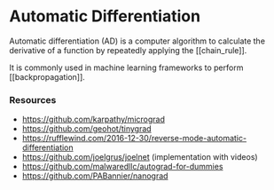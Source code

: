 # Automatic Differentiation

Automatic differentiation (AD) is a computer algorithm to calculate the derivative of a function by repeatedly applying the [[chain_rule]].

It is commonly used in machine learning frameworks to perform [[backpropagation]].

### Resources

- https://github.com/karpathy/micrograd
- https://github.com/geohot/tinygrad
- https://rufflewind.com/2016-12-30/reverse-mode-automatic-differentiation
- https://github.com/joelgrus/joelnet (implementation with videos)
- https://github.com/malwaredllc/autograd-for-dummies
- https://github.com/PABannier/nanograd
